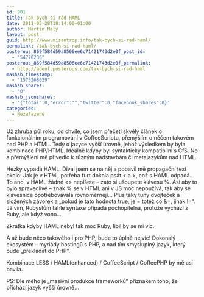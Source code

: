 ```yaml
---
id: 901
title: Tak bych si rád HAML
date: 2011-05-28T18:14:00+01:00
author: Martin Malý
layout: post
guid: http://www.misantrop.info/tak-bych-si-rad-haml/
permalink: /tak-bych-si-rad-haml/
posterous_869f584d59a8506ee6c71421743d2e0f_post_id:
  - "54770236"
posterous_869f584d59a8506ee6c71421743d2e0f_permalink:
  - http://adent.posterous.com/tak-bych-si-rad-haml
mashsb_timestamp:
  - "1575268629"
mashsb_shares:
  - "0"
mashsb_jsonshares:
  - '{"total":0,"error":"","twitter":0,"facebook_shares":0}'
categories:
  - Nezařazené
---
```

Už zhruba půl roku, od chv&iacute;le, co jsem přečetl skvěl&yacute; čl&aacute;nek o funkcion&aacute;ln&iacute;m programov&aacute;n&iacute; v CoffeeScriptu, přem&yacute;&scaron;l&iacute;m o něčem takov&eacute;m nad PHP a HTML. Tedy o jazyce vy&scaron;&scaron;&iacute; &uacute;rovně, jehož v&yacute;sledkem by byla kombinace PHP/HTML. Ide&aacute;lně kdyby byl syntakticky kompatibiln&iacute; s CfS. No a přem&yacute;&scaron;len&iacute; mě přivedlo k různ&yacute;m nadstavb&aacute;m či metajazykům nad HTML.

Hezky vypad&aacute; HAML. D&iacute;val jsem se na něj a pobavil mě propagačn&iacute; text okolo: Jak je v HTML potřeba furt dokola ps&aacute;t < a >, což s HAML odpad&aacute;&#8230; To ano, v HAML ž&aacute;dn&eacute; <> nep&iacute;&scaron;ete &#8211; zato si u&scaron;oupete kl&aacute;vesu %. Asi aby to bylo spravedliv&eacute; &#8211; znak % se v HTML ani v JS moc nepouž&iacute;v&aacute;, tak aby se kl&aacute;vesnice opotřebov&aacute;vala rovnoměrněji&#8230; Plus taky tuny dvojteček a složen&yacute;ch z&aacute;vorek a &#8222;pokud je tato hodnota true, je = tot&eacute;ž co &=, jinak !=&#8220;. J&aacute; v&iacute;m, Rubystům tahle syntaxe připad&aacute; pochopiteln&aacute;, protože vych&aacute;z&iacute; z Ruby, ale když vono&#8230;

Zkr&aacute;tka kdyby HAML nebyl tak moc Ruby, l&iacute;bil by se mi v&iacute;c.

A až bude něco takov&eacute;ho i pro PHP, bude to &uacute;plně nejv&iacute;c! Dokonal&yacute; ekosyst&eacute;m &#8211; myri&aacute;dy hostingů s PHP, a nad t&iacute;m smyslupln&yacute; jazyk, kter&yacute; bude &#8222;překl&aacute;dat do PHP&#8220;.

Kombinace LESS / HAML(enhanced) / CoffeeScript / CoffeePHP by mě asi bavila.

PS: Dle m&eacute;ho je &#8222;masivn&iacute; produkce frameworků&#8220; př&iacute;znakem toho, že přich&aacute;z&iacute; jazyk vy&scaron;&scaron;&iacute; &uacute;rovně&#8230;
